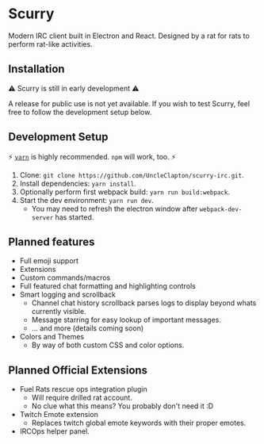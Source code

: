 # Scurry

Modern IRC client built in Electron and React. Designed by a rat for rats to perform rat-like activities.

## Installation

⚠️ Scurry is still in early development ⚠️

A release for public use is not yet available. If you wish to test Scurry, feel free to follow the development setup below.

## Development Setup

⚡️ [`yarn`](https://yarnpkg.com/en/) is highly recommended. `npm` will work, too. ⚡️

1. Clone: `git clone https://github.com/UncleClapton/scurry-irc.git`.
2. Install dependencies: `yarn install`.
3. Optionally perform first webpack build: `yarn run build:webpack`.
4. Start the dev environment: `yarn run dev`.
    * You may need to refresh the electron window after `webpack-dev-server` has started.

## Planned features

* Full emoji support
* Extensions
* Custom commands/macros
* Full featured chat formatting and highlighting controls
* Smart logging and scrollback
  * Channel chat history scrollback parses logs to display beyond whats currently visible.
  * Message starring for easy lookup of important messages.
  * ... and more (details coming soon)
* Colors and Themes
  * By way of both custom CSS and color options.

## Planned Official Extensions

* Fuel Rats rescue ops integration plugin
  * Will require drilled rat account.
  * No clue what this means? You probably don't need it :D
* Twitch Emote extension
  * Replaces twitch global emote keywords with their proper emotes.
* IRCOps helper panel.
